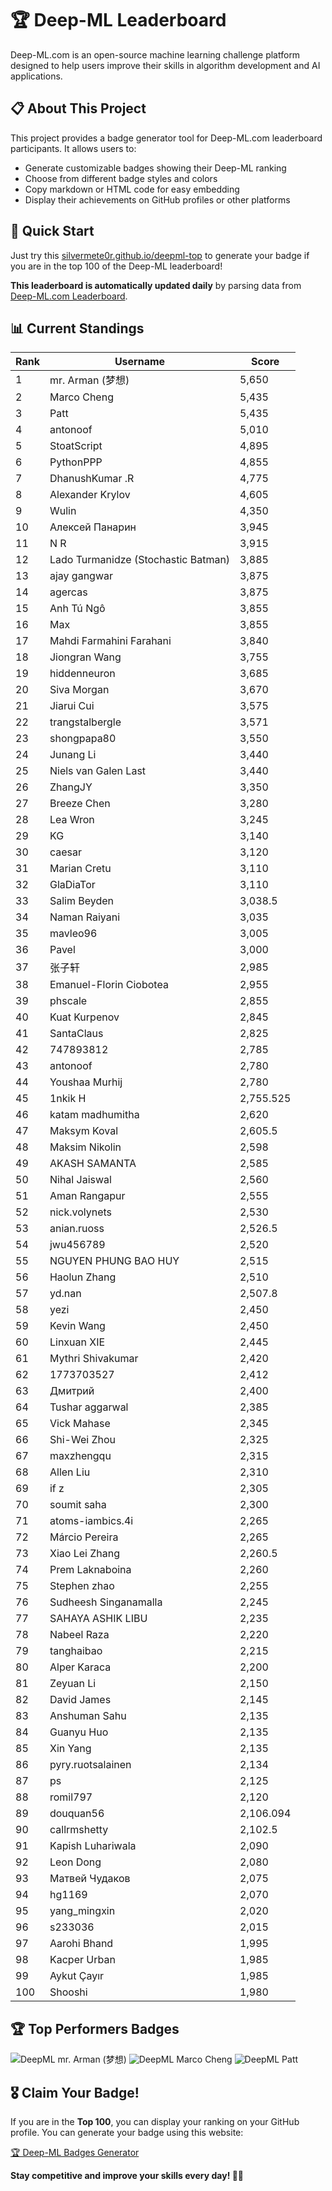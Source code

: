 # 🏆 Deep-ML Leaderboard

Deep-ML.com is an open-source machine learning challenge platform designed to help users improve their skills in algorithm development and AI applications.  

## 📋 About This Project

This project provides a badge generator tool for Deep-ML.com leaderboard participants. It allows users to:
- Generate customizable badges showing their Deep-ML ranking
- Choose from different badge styles and colors
- Copy markdown or HTML code for easy embedding
- Display their achievements on GitHub profiles or other platforms

## 🚀 Quick Start

Just try this [silvermete0r.github.io/deepml-top](https://silvermete0r.github.io/deepml-top) to generate your badge if you are in the top 100 of the Deep-ML leaderboard!

**This leaderboard is automatically updated daily** by parsing data from [Deep-ML.com Leaderboard](https://www.deep-ml.com/leaderboard).  

## 📊 Current Standings  

<!-- LEADERBOARD_START -->
| Rank | Username | Score |
|------|---------|-------|
| 1 | mr. Arman (梦想) | 5,650 |
| 2 | Marco Cheng | 5,435 |
| 3 | Patt | 5,435 |
| 4 | antonoof | 5,010 |
| 5 | StoatScript | 4,895 |
| 6 | PythonPPP | 4,855 |
| 7 | DhanushKumar .R | 4,775 |
| 8 | Alexander Krylov | 4,605 |
| 9 | Wulin | 4,350 |
| 10 | Алексей Панарин | 3,945 |
| 11 | N R | 3,915 |
| 12 | Lado Turmanidze (Stochastic Batman) | 3,885 |
| 13 | ajay gangwar | 3,875 |
| 14 | agercas | 3,875 |
| 15 | Anh Tú Ngô | 3,855 |
| 16 | Max | 3,855 |
| 17 | Mahdi Farmahini Farahani | 3,840 |
| 18 | Jiongran Wang | 3,755 |
| 19 | hiddenneuron | 3,685 |
| 20 | Siva Morgan | 3,670 |
| 21 | Jiarui Cui | 3,575 |
| 22 | trangstalbergle | 3,571 |
| 23 | shongpapa80 | 3,550 |
| 24 | Junang Li | 3,440 |
| 25 | Niels van Galen Last | 3,440 |
| 26 | ZhangJY | 3,350 |
| 27 | Breeze Chen | 3,280 |
| 28 | Lea Wron | 3,245 |
| 29 | KG | 3,140 |
| 30 | caesar | 3,120 |
| 31 | Marian Cretu | 3,110 |
| 32 | GlaDiaTor | 3,110 |
| 33 | Salim Beyden | 3,038.5 |
| 34 | Naman Raiyani | 3,035 |
| 35 | mavleo96 | 3,005 |
| 36 | Pavel | 3,000 |
| 37 | 张子轩 | 2,985 |
| 38 | Emanuel-Florin Ciobotea | 2,955 |
| 39 | phscale | 2,855 |
| 40 | Kuat Kurpenov | 2,845 |
| 41 | SantaClaus | 2,825 |
| 42 | 747893812 | 2,785 |
| 43 | antonoof | 2,780 |
| 44 | Youshaa Murhij | 2,780 |
| 45 | 1nkik H | 2,755.525 |
| 46 | katam madhumitha | 2,620 |
| 47 | Maksym Koval | 2,605.5 |
| 48 | Maksim Nikolin | 2,598 |
| 49 | AKASH SAMANTA | 2,585 |
| 50 | Nihal Jaiswal | 2,560 |
| 51 | Aman Rangapur | 2,555 |
| 52 | nick.volynets | 2,530 |
| 53 | anian.ruoss | 2,526.5 |
| 54 | jwu456789 | 2,520 |
| 55 | NGUYEN PHUNG BAO HUY | 2,515 |
| 56 | Haolun Zhang | 2,510 |
| 57 | yd.nan | 2,507.8 |
| 58 | yezi | 2,450 |
| 59 | Kevin Wang | 2,450 |
| 60 | Linxuan XIE | 2,445 |
| 61 | Mythri Shivakumar | 2,420 |
| 62 | 1773703527 | 2,412 |
| 63 | Дмитрий | 2,400 |
| 64 | Tushar aggarwal | 2,385 |
| 65 | Vick Mahase | 2,345 |
| 66 | Shi-Wei Zhou | 2,325 |
| 67 | maxzhengqu | 2,315 |
| 68 | Allen Liu | 2,310 |
| 69 | if z | 2,305 |
| 70 | soumit saha | 2,300 |
| 71 | atoms-iambics.4i | 2,265 |
| 72 | Márcio Pereira | 2,265 |
| 73 | Xiao Lei Zhang | 2,260.5 |
| 74 | Prem Laknaboina | 2,260 |
| 75 | Stephen zhao | 2,255 |
| 76 | Sudheesh Singanamalla | 2,245 |
| 77 | SAHAYA ASHIK LIBU | 2,235 |
| 78 | Nabeel Raza | 2,220 |
| 79 | tanghaibao | 2,215 |
| 80 | Alper Karaca | 2,200 |
| 81 | Zeyuan Li | 2,150 |
| 82 | David James | 2,145 |
| 83 | Anshuman Sahu | 2,135 |
| 84 | Guanyu Huo | 2,135 |
| 85 | Xin Yang | 2,135 |
| 86 | pyry.ruotsalainen | 2,134 |
| 87 | ps | 2,125 |
| 88 | romil797 | 2,120 |
| 89 | douquan56 | 2,106.094 |
| 90 | callrmshetty | 2,102.5 |
| 91 | Kapish Luhariwala | 2,090 |
| 92 | Leon Dong | 2,080 |
| 93 | Матвей Чудаков | 2,075 |
| 94 | hg1169 | 2,070 |
| 95 | yang_mingxin | 2,020 |
| 96 | s233036 | 2,015 |
| 97 | Aarohi Bhand | 1,995 |
| 98 | Kacper Urban | 1,985 |
| 99 | Aykut Çayır | 1,985 |
| 100 | Shooshi | 1,980 |
<!-- LEADERBOARD_END -->

## 🏆 Top Performers Badges

<!-- BADGES_START -->
![DeepML mr. Arman (梦想)](https://img.shields.io/badge/dynamic/json?url=https%3A%2F%2Fraw.githubusercontent.com%2Fsilvermete0r%2Fdeepml-top%2Fmain%2Fbadges.json&query=%24.1247b1b5b9cd95e98d7ff7438207406f.label&prefix=Rank%20&style=for-the-badge&label=%F0%9F%9A%80%20DeepML&color=blue&link=https%3A%2F%2Fwww.deep-ml.com%2Fleaderboard)
![DeepML Marco Cheng](https://img.shields.io/badge/dynamic/json?url=https%3A%2F%2Fraw.githubusercontent.com%2Fsilvermete0r%2Fdeepml-top%2Fmain%2Fbadges.json&query=%24.4091c1a21900bd2c7d3f4e343acddda1.label&prefix=Rank%20&style=for-the-badge&label=%F0%9F%9A%80%20DeepML&color=blue&link=https%3A%2F%2Fwww.deep-ml.com%2Fleaderboard)
![DeepML Patt](https://img.shields.io/badge/dynamic/json?url=https%3A%2F%2Fraw.githubusercontent.com%2Fsilvermete0r%2Fdeepml-top%2Fmain%2Fbadges.json&query=%24.4b6dd077a50c0d50b43cc8120a91ccd7.label&prefix=Rank%20&style=for-the-badge&label=%F0%9F%9A%80%20DeepML&color=blue&link=https%3A%2F%2Fwww.deep-ml.com%2Fleaderboard)
<!-- BADGES_END -->

## 🎖 Claim Your Badge!  

If you are in the **Top 100**, you can display your ranking on your GitHub profile. You can generate your badge using this website:

[🏆 Deep-ML Badges Generator](https://silvermete0r.github.io/deepml-top/)

**Stay competitive and improve your skills every day! 🚀🔥**